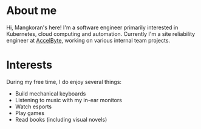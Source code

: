 # About me

Hi, Mangkoran's here! I'm a software engineer primarily interested in Kubernetes, cloud computing
and automation. Currently I'm a site reliability engineer at [AccelByte](https://accelbyte.io/),
working on various internal team projects.

# Interests

During my free time, I do enjoy several things:

- Build mechanical keyboards
- Listening to music with my in-ear monitors
- Watch esports
- Play games
- Read books (including visual novels)

